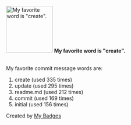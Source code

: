 <img src="https://my-badges.github.io/my-badges/favorite-word.png" alt="My favorite word is &quot;create&quot;." title="My favorite word is &quot;create&quot;." width="128">
<strong>My favorite word is &quot;create&quot;.</strong>
<br><br>

My favorite commit message words are:

1. create (used 335 times)
2. update (used 295 times)
3. readme.md (used 212 times)
4. commit (used 169 times)
5. initial (used 156 times)


Created by <a href="https://github.com/my-badges/my-badges">My Badges</a>